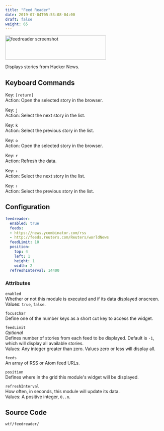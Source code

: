 ```yaml
---
title: "Feed Reader"
date: 2019-07-04T05:53:08-04:00
draft: false
weight: 65
---
```


<img class="screenshot" src="/imgs/modules/feedreader.png" width="320" height="76" alt="feedreader screenshot" />

Displays stories from Hacker News.

## Keyboard Commands

<span class="caption">Key:</span> `[return]` <br />
<span class="caption">Action:</span> Open the selected story in the browser.

<span class="caption">Key:</span> `j` <br />
<span class="caption">Action:</span> Select the next story in the list.

<span class="caption">Key:</span> `k` <br />
<span class="caption">Action:</span> Select the previous story in the list.

<span class="caption">Key:</span> `o` <br />
<span class="caption">Action:</span> Open the selected story in the browser.

<span class="caption">Key:</span> `r` <br />
<span class="caption">Action:</span> Refresh the data.

<span class="caption">Key:</span> `↓` <br />
<span class="caption">Action:</span> Select the next story in the list.

<span class="caption">Key:</span> `↑` <br />
<span class="caption">Action:</span> Select the previous story in the list.

## Configuration

```yaml
feedreader:
  enabled: true
  feeds:
  - https://news.ycombinator.com/rss
  - http://feeds.reuters.com/Reuters/worldNews
  feedLimit: 10
  position:
    top: 4
    left: 1
    height: 1
    width: 2
  refreshInterval: 14400
```

### Attributes

`enabled` <br />
Whether or not this module is executed and if its data displayed onscreen. <br />
Values: `true`, `false`.

`focusChar` <br />
Define one of the number keys as a short cut key to access the widget. <br />

`feedLimit` <br />
_Optional_ <br />
Defines number of stories from each feed to be displayed. Default is `-1`, which will display all available stories.<br />
Values: Any integer greater than zero. Values zero or less will display all.

`feeds` <br />
An array of RSS or Atom feed URLs.

`position` <br />
Defines where in the grid this module's widget will be displayed. <br />

`refreshInterval` <br />
How often, in seconds, this module will update its data. <br />
Values: A positive integer, `0..n`.

## Source Code

```bash
wtf/feedreader/
```